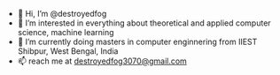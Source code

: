 - 👋 Hi, I’m @destroyedfog
- 👀 I’m interested in everything about theoretical and applied computer science, machine learning
- 🌱 I’m currently doing masters in computer enginnering from IIEST Shibpur, West Bengal, India
- 📫 reach me at destroyedfog3070@gmail.com

<!---
destroyedfog/destroyedfog is a ✨ special ✨ repository because its `README.md` (this file) appears on your GitHub profile.
You can click the Preview link to take a look at your changes.
--->
